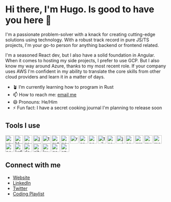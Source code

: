 # Hi there, I'm Hugo. Is good to have you here 👋

I'm a passionate problem-solver with a knack for creating cutting-edge solutions using technology. With a robust track record in pure JS/TS projects, I'm your go-to person for anything backend or frontend related.

I'm a seasoned React dev, but I also have a solid foundation in Angular. When it comes to hosting my side projects, I prefer to use GCP. But I also know my way around Azure, thanks to my most recent role. If your company uses AWS I'm confident in my ability to translate the core skills from other cloud providers and learn it in a matter of days.

- 🪴 I’m currently learning how to program in Rust
- 📫 How to reach me: [email me](mailto:hugo@perdomo.dev)
- 😄 Pronouns: He/Him
- ⚡ Fun fact: I have a secret cooking journal I'm planning to release soon

## Tools I use

<img alt="vscode" src="https://cdn.jsdelivr.net/gh/devicons/devicon/icons/vscode/vscode-original.svg" width="26px" align="left"/>
<img alt="html" src="https://cdn.jsdelivr.net/gh/devicons/devicon/icons/html5/html5-original.svg" width="26px" align="left"/>
<img alt="css" src="https://cdn.jsdelivr.net/gh/devicons/devicon/icons/css3/css3-original.svg" width="26px" align="left"/>
<img alt="js" src="https://cdn.jsdelivr.net/gh/devicons/devicon/icons/javascript/javascript-original.svg" width="26px" align="left"/>
<img alt="typescript" src="https://cdn.jsdelivr.net/gh/devicons/devicon/icons/typescript/typescript-original.svg" width="26px" align="left"/>
<img alt="python" src="https://cdn.jsdelivr.net/gh/devicons/devicon/icons/python/python-original.svg" width="26px" align="left"/>
<img alt="nodejs" src="https://cdn.jsdelivr.net/gh/devicons/devicon/icons/nodejs/nodejs-original.svg" width="26px" align="left"/>
<img alt="react" src="https://cdn.jsdelivr.net/gh/devicons/devicon/icons/react/react-original.svg" width="26px" align="left"/>
<img alt="angular" src="https://cdn.jsdelivr.net/gh/devicons/devicon/icons/angularjs/angularjs-original.svg" width="26px" align="left"/>
<img alt="nextjs" src="https://cdn.jsdelivr.net/gh/devicons/devicon/icons/nextjs/nextjs-original.svg" width="26px" align="left"/>
<img alt="tailwind" src="https://cdn.jsdelivr.net/gh/devicons/devicon/icons/tailwindcss/tailwindcss-plain.svg" width="26px" align="left"/>
<img alt="sass" src="https://cdn.jsdelivr.net/gh/devicons/devicon/icons/sass/sass-original.svg" width="26px" align="left"/>
<img alt="jest" src="https://cdn.jsdelivr.net/gh/devicons/devicon/icons/jest/jest-plain.svg" width="26px" align="left"/>
<img alt="socket.io" src="https://cdn.jsdelivr.net/gh/devicons/devicon/icons/socketio/socketio-original.svg" width="26px" align="left"/>
<img alt="graphql" src="https://cdn.jsdelivr.net/gh/devicons/devicon/icons/graphql/graphql-plain.svg" width="26px" align="left"/>
<img alt="mysql" src="https://cdn.jsdelivr.net/gh/devicons/devicon/icons/mysql/mysql-original.svg" width="26px" align="left"/>
<img alt="mongodb" src="https://cdn.jsdelivr.net/gh/devicons/devicon/icons/mongodb/mongodb-original.svg" width="26px" align="left"/>
<img alt="postgresql" src="https://cdn.jsdelivr.net/gh/devicons/devicon/icons/postgresql/postgresql-original.svg" width="26px" align="left"/>
<img alt="kafka" src="https://cdn.jsdelivr.net/gh/devicons/devicon/icons/apachekafka/apachekafka-original.svg" width="26px" align="left"/>
<img alt="docker" src="https://cdn.jsdelivr.net/gh/devicons/devicon/icons/docker/docker-original.svg" width="26px" align="left"/>
<img alt="git" src="https://cdn.jsdelivr.net/gh/devicons/devicon/icons/git/git-original.svg" width="26px" align="left"/>
<img alt="kubernetes" src="https://cdn.jsdelivr.net/gh/devicons/devicon/icons/kubernetes/kubernetes-plain.svg" width="26px" align="left"/>
<img alt="gcp" src="https://cdn.jsdelivr.net/gh/devicons/devicon/icons/googlecloud/googlecloud-original.svg" width="26px" align="left"/>
<img alt="azure" src="https://cdn.jsdelivr.net/gh/devicons/devicon/icons/azure/azure-original.svg" width="26px"/>

## Connect with me
- [Website](https://abouthugo.dev)
- [LinkedIn](https://www.linkedin.com/in/hugoperdomo/)
- [Twitter](https://twitter.com/_abouthugo)
- [Coding Playlist](https://open.spotify.com/playlist/2Al9G2jrWkwDlRFMZaw1GX?si=4666b77beab14603)

<!-- 
Previous Job Description
worked as a backend developer for Stetson where I got to build microservices, automation modules, APIs, and user interfaces that empowered the team to do their work more efficiently.
-->
